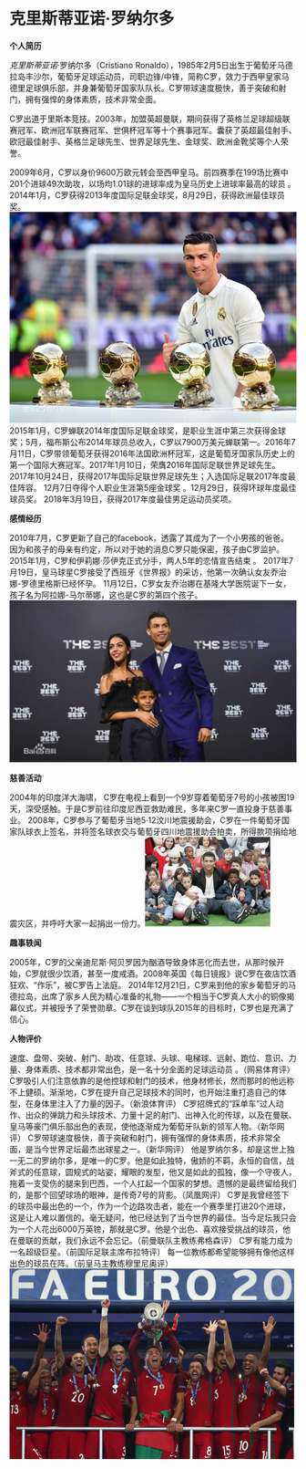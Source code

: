 # 克里斯蒂亚诺·罗纳尔多

**个人简历**

*克里斯蒂亚诺*·罗纳尔多（Cristiano Ronaldo），1985年2月5日出生于葡萄牙马德拉岛丰沙尔，葡萄牙足球运动员，司职边锋/中锋，简称C罗，效力于西甲皇家马德里足球俱乐部，并身兼葡萄牙国家队队长。C罗带球速度极快，善于突破和射门，拥有强悍的身体素质，技术非常全面。

C罗出道于里斯本竞技。2003年，加盟英超曼联，期间获得了英格兰足球超级联赛冠军、欧洲冠军联赛冠军、世俱杯冠军等十个赛事冠军。囊获了英超最佳射手、欧冠最佳射手、英格兰足球先生、世界足球先生、金球奖、欧洲金靴奖等个人荣誉。

2009年6月，C罗以身价9600万欧元转会至西甲皇马。前四赛季在199场比赛中201个进球49次助攻，以场均1.01球的进球率成为皇马历史上进球率最高的球员 。2014年1月，C罗获得2013年度国际足联金球奖，8月29日，获得欧洲最佳球员奖。![5d6034a85edf8db1975b70f50023dd54564e742d](5d6034a85edf8db1975b70f50023dd54564e742d.jpg)2015年1月，C罗蝉联2014年度国际足联金球奖，是职业生涯中第三次获得金球奖；5月，福布斯公布2014年球员总收入，C罗以7900万美元蝉联第一。2016年7月11日，C罗带领葡萄牙获得2016年法国欧洲杯冠军，这是葡萄牙国家队历史上的第一个国际大赛冠军。2017年1月10日，荣膺2016年国际足联世界足球先生。 2017年10月24日，获得2017年国际足联世界足球先生；入选国际足联2017年度最佳阵容。 12月7日夺得个人职业生涯第5座金球奖 。12月29日，获得环球年度最佳球员奖。 2018年3月19日，获得2017年度最佳男足运动员奖项。 

**感情经历**

2010年7月，C罗更新了自己的facebook，透露了其成为了一个小男孩的爸爸。因为和孩子的母亲有约定，所以对于她的消息C罗只能保密，孩子由C罗监护。
2015年1月，C罗和伊莉娜·莎伊克正式分手，两人5年的恋情宣告结束 。
2017年7月19日，皇马球星C罗接受了西班牙《世界报》的采访，他第一次确认女友乔治娜-罗德里格斯已经怀孕。 11月12日，C罗女友乔治娜在基隆大学医院诞下一女，孩子名为阿拉娜-马尔蒂娜，这也是C罗的第四个孩子。![622762d0f703918f0b39725b583d269758eec4b3](622762d0f703918f0b39725b583d269758eec4b3.jpg)

**慈善活动**

2004年的印度洋大海啸， C罗在电视上看到一个9岁穿着葡萄牙7号的小孩被困19天，深受感触。于是C罗前往印度尼西亚救助难民，多年来C罗一直投身于慈善事业。
2008年，C罗参与了葡萄牙当地5·12汶川地震援助会，C罗在一件葡萄牙国家队球衣上签名，并将签名球衣交与葡萄牙四川地震援助会拍卖，所得款项捐给地震灾区，并呼吁大家一起捐出一份力。![5fdf8db1cb1349548710d5d35c4e9258d1094a7e](5fdf8db1cb1349548710d5d35c4e9258d1094a7e.jpg)

**趣事轶闻**

2005年，C罗的父亲迪尼斯·阿贝罗因为酗酒导致身体恶化而去世，从那时候开始，C罗就很少饮酒，甚至一度戒酒。2008年英国《每日镜报》说C罗在夜店饮酒狂欢、“作乐”，被C罗告上法庭。
2014年12月21日，C罗来到他的家乡葡萄牙的马德拉岛，出席了家乡人民为精心准备的礼物——一个相当于C罗真人大小的铜像揭幕仪式，并被授予了荣誉勋章。C罗在谈到球队2015年的目标时，C罗也是充满了信心。

**人物评价**

速度、盘带、突破、射门、助攻、任意球、头球、电梯球、远射、跑位、意识、力量、身体素质、技术都非常出色，是一名十分全面的足球运动员   。（网易体育评）
C罗吸引人们注意依靠的是他控球和射门的技术，他身材修长，然而那时的他远称不上健硕。渐渐地，C罗在提升自己足球技术的同时，也开始注重打造自己的体型，在身体里注入了力量的因子。（新浪体育评）
C罗招牌式的“踩单车”过人动作、出众的弹跳力和头球技术、力量十足的射门、出神入化的传球，以及在曼联、皇马等豪门俱乐部出色的表现，使他逐渐成为葡萄牙队新的领军人物。（新华网评）
C罗带球速度极快，善于突破和射门，拥有强悍的身体素质，技术非常全面，是当今世界足坛最杰出球星之一。（新华网评）
他是罗纳尔多，却是这世上独一无二的罗纳尔多，是唯一的C罗。他是如此独特，傲娇的不羁，永恒的自信，战斧式的任意球，圆规式的站姿，耀眼的发型，他又是如此的孤独，像一个守夜人，拖着一支受伤的腿来到巴西，一个人扛起一个国家的梦想。遗憾的是最终留给我们的，是那个回望球场的眼神，是传奇7号的背影。（凤凰网评）
C罗是我曾经签下的球员中最出色的一个，作为一个边路攻击者，能在一个赛季里打进20个进球，这是让人难以置信的。毫无疑问，他已经达到了当今世界的最佳。当今足坛我只会为一个人花出6000万英镑，那就是C罗。他是个出色、喜欢接受挑战的球员，他在曼联的贡献，我们永远不会忘记。（前曼联队主教练弗格森评）
C罗有能力成为一名超级巨星。（前国际足联主席布拉特评）
每一位教练都希望能够拥有像他这样出色的球员在阵。（前皇马主教练穆里尼奥评）![48540923dd54564ebfd9bca8bade9c82d0584fe6](48540923dd54564ebfd9bca8bade9c82d0584fe6.jpg)
